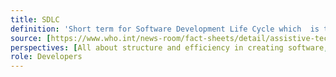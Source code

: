 ```yaml
---
title: SDLC
definition: 'Short term for Software Development Life Cycle which  is the cost-effective and time-efficient process that development teams use to design and build high-quality software.'
source: [https://www.who.int/news-room/fact-sheets/detail/assistive-technology](https://aws.amazon.com/what-is/sdlc/)
perspectives: [All about structure and efficiency in creating software, developers often circle back to earlier phases based on feedback and new requirements, making it a dynamic and evolving journey.]
role: Developers
---
```

